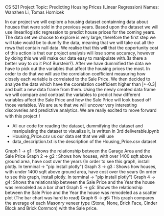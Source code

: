 CS 521 Project
Topic: Predicting Housing Prices (Linear Regression)
Names: Wanzhen Li, Tomas Hornicek

In our project we will explore a housing dataset containning data about houses that were sold in the previous years. Based upon the dataset we will use linear/logistic regression to predict house prices for the coming years. The data set we choose to explore is very large, therefore the first step we will take would be to dumify the data, meaning that we will take out all the rows that contain null data. We realise that this will that the opportunity cost of this action is that our project analysis will lose some accuracy, however by doing this we will make our data easy to manipulate with.(Is there a better way to do it Prof Burstein?). After we have dummified the data we have to pick out the variables that affect the housing prices the most. In order to do that we will use the correlation coefficient measuring how closely each variable is correlated to the Sale Price. We then decided to analyze the data which have the coorelation coefficient higher than |+-0.3| and built a new data frame from them. Using the newly created data frame we will compare and contrast the variables to predict how different variables affect the Sale Price and how the Sale Price will look based off those variables.  We are sure that we will uncover very interesting discoveries and predictive analytics. We are really excited to move forward with this project！

- All our code for reading the dataset, dummifying the dataset and manipulating the dataset to visualize it, is written in 3rd deliverable.ipynb
- Housing_Price.csv us our data set that we will use
- data_description.txt is the description of the Housing_Price.csv  dataset



Graph 1 -> g1 : Shows the relationship between the Garage Area and the Sale Price
Graph 2 -> g2 : Shows how houses, with over 1400 sqft above ground area, have cost over the years (In order to see this graph, install plotly. In terminal -> "pip install plotly")
Graph 3 -> g3 : Shows how houses, with under 1400 sqft above ground area, have cost over the years (In order to see this graph, install plotly. In terminal -> "pip install plotly")
Graph 4 -> g4: Shows the relationship between the Sale Price and the Year the house was remodeled as a bar chart
Graph 5 -> g5: Shows the relationship between the Sale Price and the Year the house was remodeled as a scatter plot (The bar chart was hard to read)
Graph 6 -> g6: This graph compares the average of each Masonry veneer type (Stone, None, Brick Face, Cinder Block and Brick Common) with the Sale price.